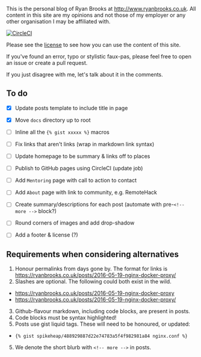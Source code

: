 This is the personal blog of Ryan Brooks at http://www.ryanbrooks.co.uk. All content in this site are my opinions and not those of my employer or any other organisation I may be affiliated with.

[![CircleCI](https://circleci.com/gh/spikeheap/spikeheap.github.io/tree/master.svg?style=svg&circle-token=8edb71cdbc67172916f5283acc2be17f59585f38)](https://circleci.com/gh/spikeheap/spikeheap.github.io)

Please see the [license](LICENSE.md) to see how you can use the content of this site.

If you've found an error, typo or stylistic faux-pas, please feel free to open an issue or create a pull request. 

If you just disagree with me, let's talk about it in the comments.

## To do

- [x] Update posts template to include title in page
- [x] Move `docs` directory up to root
- [ ] Inline all the `{% gist xxxxx %}` macros
- [ ] Fix links that aren't links (wrap in markdown link syntax)
- [ ] Update homepage to be summary & links off to places
- [ ] Publish to GitHub pages using CircleCI (update job)

- [ ] Add `Mentoring` page with call to action to contact 
- [ ] Add `About` page with link to community, e.g. RemoteHack
- [ ] Create summary/descriptions for each post (automate with pre-`<!-- more -->` block?)
- [ ] Round corners of images and add drop-shadow
- [ ] Add a footer & license (?)


## Requirements when considering alternatives

1. Honour permalinks from days gone by. The format for links is https://ryanbrooks.co.uk/posts/2016-05-19-nginx-docker-proxy/
2. Slashes are optional. The following could both exist in the wild.
  - https://ryanbrooks.co.uk/posts/2016-05-19-nginx-docker-proxy
  - https://ryanbrooks.co.uk/posts/2016-05-19-nginx-docker-proxy/
3. Github-flavour markdown, including code blocks, are present in posts.
4. Code blocks must be syntax highlighted!
4. Posts use gist liquid tags. These will need to be honoured, or updated:
  - `{% gist spikeheap/488929887d22e74783a5f4f982981a84 nginx.conf %}`
5. We denote the short blurb with `<!-- more -->` in posts.